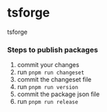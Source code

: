# tsforge
tsforge


### Steps to publish packages

1. commit your changes
2. run `pnpm run changeset`
3. commit the changeset file
4. run `pnpm run version`
5. commit the package json file
6. run `pnpm run release`
